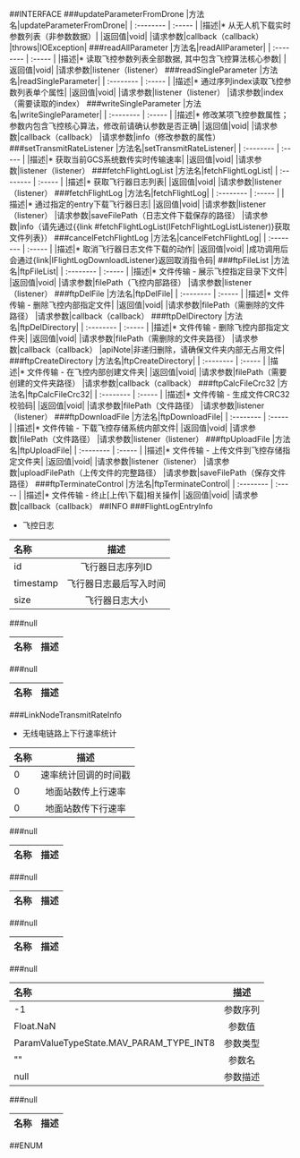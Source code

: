 ##INTERFACE
###updateParameterFromDrone
|方法名|updateParameterFromDrone|
| :--------  | :-----  |
|描述|* 从无人机下载实时参数列表（非参数数据）|
|返回值|void|
|请求参数|callback（callback）
|throws|IOException|
###readAllParameter
|方法名|readAllParameter|
| :--------  | :-----  |
|描述|* 读取飞控参数列表全部数据, 其中包含飞控算法核心参数|
|返回值|void|
|请求参数|listener（listener）
###readSingleParameter
|方法名|readSingleParameter|
| :--------  | :-----  |
|描述|* 通过序列index读取飞控参数列表单个属性|
|返回值|void|
|请求参数|listener（listener）
|请求参数|index（需要读取的index）
###writeSingleParameter
|方法名|writeSingleParameter|
| :--------  | :-----  |
|描述|* 修改某项飞控参数属性；参数内包含飞控核心算法，修改前请确认参数是否正确|
|返回值|void|
|请求参数|callback（callback）
|请求参数|info（修改参数的属性）
###setTransmitRateListener
|方法名|setTransmitRateListener|
| :--------  | :-----  |
|描述|* 获取当前GCS系统数传实时传输速率|
|返回值|void|
|请求参数|listener（listener）
###fetchFlightLogList
|方法名|fetchFlightLogList|
| :--------  | :-----  |
|描述|* 获取飞行器日志列表|
|返回值|void|
|请求参数|listener（listener）
###fetchFlightLog
|方法名|fetchFlightLog|
| :--------  | :-----  |
|描述|* 通过指定的entry下载飞行器日志|
|返回值|void|
|请求参数|listener（listener）
|请求参数|saveFilePath（日志文件下载保存的路径）
|请求参数|info（请先通过{{link #fetchFlightLogList(IFetchFlightLogListListener)}获取文件列表}）
###cancelFetchFlightLog
|方法名|cancelFetchFlightLog|
| :--------  | :-----  |
|描述|* 取消飞行器日志文件下载的动作|
|返回值|void|
|成功调用后会通过{link|IFlightLogDownloadListener}返回取消指令码|
###ftpFileList
|方法名|ftpFileList|
| :--------  | :-----  |
|描述|* 文件传输 - 展示飞控指定目录下文件|
|返回值|void|
|请求参数|filePath（飞控内部路径）
|请求参数|listener（listener）
###ftpDelFile
|方法名|ftpDelFile|
| :--------  | :-----  |
|描述|* 文件传输 - 删除飞控内部指定文件|
|返回值|void|
|请求参数|filePath（需删除的文件路径）
|请求参数|callback（callback）
###ftpDelDirectory
|方法名|ftpDelDirectory|
| :--------  | :-----  |
|描述|* 文件传输 - 删除飞控内部指定文件夹|
|返回值|void|
|请求参数|filePath（需删除的文件夹路径）
|请求参数|callback（callback）
|apiNote|非递归删除，请确保文件夹内部无占用文件|
###ftpCreateDirectory
|方法名|ftpCreateDirectory|
| :--------  | :-----  |
|描述|* 文件传输 - 在飞控内部创建文件夹|
|返回值|void|
|请求参数|filePath（需要创建的文件夹路径）
|请求参数|callback（callback）
###ftpCalcFileCrc32
|方法名|ftpCalcFileCrc32|
| :--------  | :-----  |
|描述|* 文件传输 - 生成文件CRC32校验码|
|返回值|void|
|请求参数|filePath（文件路径）
|请求参数|listener（listener）
###ftpDownloadFile
|方法名|ftpDownloadFile|
| :--------  | :-----  |
|描述|* 文件传输 - 下载飞控存储系统内部文件|
|返回值|void|
|请求参数|filePath（文件路径）
|请求参数|listener（listener）
###ftpUploadFile
|方法名|ftpUploadFile|
| :--------  | :-----  |
|描述|* 文件传输 - 上传文件到飞控存储指定文件夹|
|返回值|void|
|请求参数|listener（listener）
|请求参数|uploadFilePath（上传文件的完整路径）
|请求参数|saveFilePath（保存文件路径）
###ftpTerminateControl
|方法名|ftpTerminateControl|
| :--------  | :-----  |
|描述|* 文件传输 - 终止[上传\下载]相关操作|
|返回值|void|
|请求参数|callback（callback）
##INFO
###FlightLogEntryInfo
 * 飞控日志

|名称|描述|
| :--------  | :----:  |
|id|飞行器日志序列ID|
|timestamp|飞行器日志最后写入时间|
|size|飞行器日志大小|
###null

|名称|描述|
| :--------  | :----:  |
###null

|名称|描述|
| :--------  | :----:  |
###LinkNodeTransmitRateInfo
 * 无线电链路上下行速率统计

|名称|描述|
| :--------  | :----:  |
|0|速率统计回调的时间戳|
|0|地面站数传上行速率|
|0|地面站数传下行速率|
###null

|名称|描述|
| :--------  | :----:  |
###null

|名称|描述|
| :--------  | :----:  |
###null

|名称|描述|
| :--------  | :----:  |
###null

|名称|描述|
| :--------  | :----:  |
|-1|参数序列|
|Float.NaN|参数值|
|ParamValueTypeState.MAV_PARAM_TYPE_INT8|参数类型|
|""|参数名|
|null|参数描述|
###null

|名称|描述|
| :--------  | :----:  |
##ENUM
